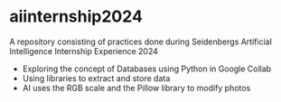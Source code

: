 # aiinternship2024

A repository consisting of practices done during Seidenbergs Artificial Intelligence Internship Experience 2024

  * Exploring the concept of Databases using Python in Google Collab
  * Using libraries to extract and store data
  * AI uses the RGB scale and the Pillow library to modify photos
